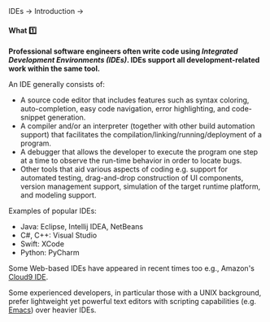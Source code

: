 <link rel="stylesheet" href="{{baseUrl}}/css/textbook.css">

<div class="website-content">

<div id="path">IDEs → Introduction →</div>

<div id="title">

#### What :one: [<span class="glyphicon glyphicon-new-window" aria-hidden="true"></span>]({{baseUrl}}/ides/introduction/what/index.html)

</div>

<div id="body">

**Professional software engineers often write code using _Integrated Development Environments (IDEs)_. IDEs support all development-related work within the same tool.**

An IDE generally consists of:

* A source code editor that includes features such as syntax coloring, auto-completion, easy code navigation, error highlighting, and code-snippet generation.
* A compiler and/or an interpreter (together with other build automation support) that facilitates the compilation/linking/running/deployment of a program.
* A debugger that allows the developer to execute the program one step at a time to observe the run-time behavior in order to locate bugs.
* Other tools that aid various aspects of coding e.g. support for automated testing, drag-and-drop construction of UI components, version management support, simulation of the target runtime platform, and modeling support.

Examples of popular IDEs: 
* Java: Eclipse, Intellij IDEA, NetBeans
* C#, C++: Visual Studio
* Swift: XCode
* Python: PyCharm

Some Web-based IDEs have appeared in recent times too e.g., Amazon's [Cloud9 IDE](https://aws.amazon.com/cloud9/).

Some experienced developers, in particular those with a UNIX background, prefer lightweight yet powerful text editors with scripting capabilities (e.g. [Emacs](http://www.gnu.org/software/emacs/)) over heavier IDEs.

</div>

<div id="extras">

<include src="exercises.md" />

</div>

</div>

